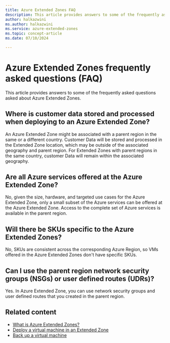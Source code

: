 ```yaml
---
title: Azure Extended Zones FAQ
description: This article provides answers to some of the frequently asked questions asked about Azure Extended Zones. 
author: halkazwini
ms.author: halkazwini
ms.service: azure-extended-zones
ms.topic: concept-article
ms.date: 07/10/2024

---
```


# Azure Extended Zones frequently asked questions (FAQ)

This article provides answers to some of the frequently asked questions asked about Azure Extended Zones.

## Where is customer data stored and processed when deploying to an Azure Extended Zone?

An Azure Extended Zone might be associated with a parent region in the same or a different country. Customer Data will be stored and processed in the Extended Zone location, which may be outside of the associated geography and parent region. For Extended Zones with parent regions in the same country, customer Data will remain within the associated geography.

## Are all Azure services offered at the Azure Extended Zone?

No, given the size, hardware, and targeted use cases for the Azure Extended Zone, only a small subset of the Azure services can be offered at the Azure Extended Zone. Access to the complete set of Azure services is available in the parent region.

## Will there be SKUs specific to the Azure Extended Zones?

No, SKUs are consistent across the corresponding Azure Region, so VMs offered in the Azure Extended Zones don't have specific SKUs.

## Can I use the parent region network security groups (NSGs) or user defined routes (UDRs)?

Yes. In Azure Extended Zone, you can use network security groups and user defined routes that you created in the parent region.

## Related content

- [What is Azure Extended Zones?](overview.md)
- [Deploy a virtual machine in an Extended Zone](deploy-vm-portal.md)
- [Back up a virtual machine](backup-virtual-machine.md)
